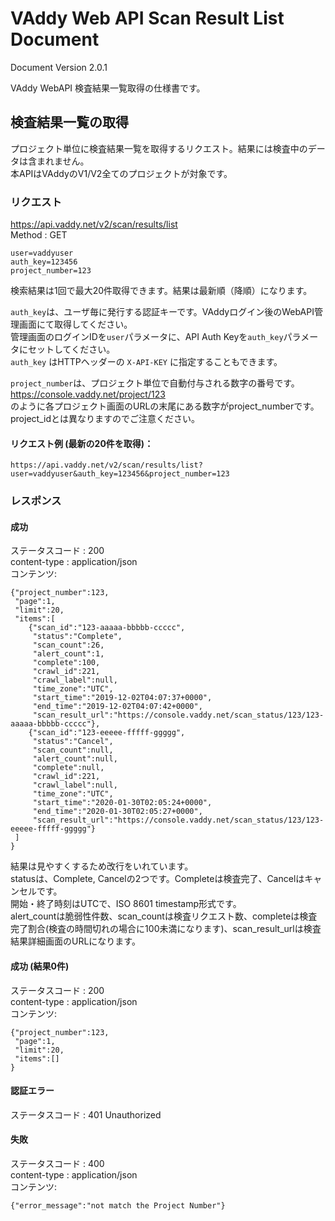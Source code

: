VAddy Web API Scan Result List Document
============================

Document Version 2.0.1  

VAddy WebAPI 検査結果一覧取得の仕様書です。


## 検査結果一覧の取得
プロジェクト単位に検査結果一覧を取得するリクエスト。結果には検査中のデータは含まれません。  
本APIはVAddyのV1/V2全てのプロジェクトが対象です。

### リクエスト
https://api.vaddy.net/v2/scan/results/list  
Method : GET  

    user=vaddyuser
    auth_key=123456
    project_number=123

検索結果は1回で最大20件取得できます。結果は最新順（降順）になります。  

`auth_key`は、ユーザ毎に発行する認証キーです。VAddyログイン後のWebAPI管理画面にて取得してください。  
管理画面のログインIDを`user`パラメータに、API Auth Keyを`auth_key`パラメータにセットしてください。  
`auth_key` はHTTPヘッダーの `X-API-KEY` に指定することもできます。


`project_number`は、プロジェクト単位で自動付与される数字の番号です。  
https://console.vaddy.net/project/123  
のように各プロジェクト画面のURLの末尾にある数字がproject_numberです。  
project_idとは異なりますのでご注意ください。  


#### リクエスト例 (最新の20件を取得)：

    https://api.vaddy.net/v2/scan/results/list?user=vaddyuser&auth_key=123456&project_number=123



### レスポンス
#### 成功
ステータスコード : 200  
content-type  : application/json  
コンテンツ:

    {"project_number":123,
     "page":1,
     "limit":20,
     "items":[
        {"scan_id":"123-aaaaa-bbbbb-ccccc",
         "status":"Complete",
         "scan_count":26,
         "alert_count":1,
         "complete":100,
         "crawl_id":221,
         "crawl_label":null,
         "time_zone":"UTC",
         "start_time":"2019-12-02T04:07:37+0000",
         "end_time":"2019-12-02T04:07:42+0000",
         "scan_result_url":"https://console.vaddy.net/scan_status/123/123-aaaaa-bbbbb-ccccc"},
        {"scan_id":"123-eeeee-fffff-ggggg",
         "status":"Cancel",
         "scan_count":null,
         "alert_count":null,
         "complete":null,
         "crawl_id":221,
         "crawl_label":null,
         "time_zone":"UTC",
         "start_time":"2020-01-30T02:05:24+0000",
         "end_time":"2020-01-30T02:05:27+0000",
         "scan_result_url":"https://console.vaddy.net/scan_status/123/123-eeeee-fffff-ggggg"}
     ]
    }

結果は見やすくするため改行をいれています。  
statusは、Complete, Cancelの2つです。Completeは検査完了、Cancelはキャンセルです。  
開始・終了時刻はUTCで、ISO 8601 timestamp形式です。  
alert_countは脆弱性件数、scan_countは検査リクエスト数、completeは検査完了割合(検査の時間切れの場合に100未満になります)、scan_result_urlは検査結果詳細画面のURLになります。




#### 成功 (結果0件)
ステータスコード : 200  
content-type  : application/json  
コンテンツ:

    {"project_number":123,
     "page":1,
     "limit":20,
     "items":[]
    }


#### 認証エラー
ステータスコード : 401  Unauthorized  

#### 失敗
ステータスコード : 400  
content-type  : application/json  
コンテンツ:

    {"error_message":"not match the Project Number"}
